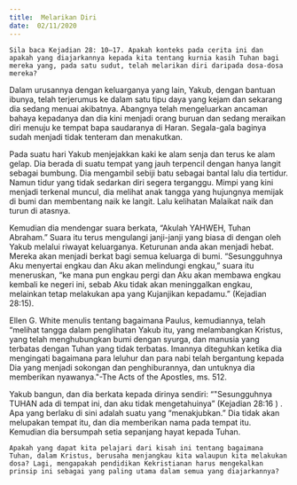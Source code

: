 ```yaml
---
title:  Melarikan Diri
date:  02/11/2020
---
```


`Sila baca Kejadian 28: 10–17. Apakah konteks pada cerita ini dan apakah yang diajarkannya kepada kita tentang kurnia kasih Tuhan bagi mereka yang, pada satu sudut, telah melarikan diri daripada dosa-dosa mereka?`

Dalam urusannya dengan keluarganya yang lain, Yakub, dengan bantuan ibunya, telah terjerumus ke dalam satu tipu daya yang kejam dan sekarang dia sedang menuai akibatnya. Abangnya telah mengeluarkan ancaman bahaya kepadanya dan dia kini menjadi orang buruan dan sedang meraikan diri menuju ke tempat bapa saudaranya di Haran. Segala-gala baginya sudah menjadi tidak tenteram dan menakutkan.

Pada suatu hari Yakub menjejakkan kaki ke alam senja dan terus ke alam gelap. Dia berada di suatu tempat yang jauh terpencil dengan hanya langit sebagai bumbung. Dia mengambil sebiji batu sebagai bantal lalu dia tertidur. Namun tidur yang tidak sedarkan diri segera terganggu. Mimpi yang kini menjadi terkenal muncul, dia melihat anak tangga yang hujungnya memijak di bumi dan membentang naik ke langit. Lalu kelihatan Malaikat naik dan turun di atasnya.

Kemudian dia mendengar suara berkata, “Akulah YAHWEH, Tuhan Abraham.” Suara itu terus mengulangi janji-janji yang biasa di dengan oleh Yakub melalui riwayat keluarganya. Keturunan anda akan menjadi hebat. Mereka akan menjadi berkat bagi semua keluarga di bumi. “Sesungguhnya Aku menyertai engkau dan Aku akan melindungi engkau,” suara itu meneruskan, “ke mana pun engkau pergi dan Aku akan membawa engkau kembali ke negeri ini, sebab Aku tidak akan meninggalkan engkau, melainkan tetap melakukan apa yang Kujanjikan kepadamu.” (Kejadian 28:15).

Ellen G. White menulis tentang bagaimana Paulus, kemudiannya, telah “melihat tangga dalam penglihatan Yakub itu, yang melambangkan Kristus, yang telah menghubungkan bumi dengan syurga, dan manusia yang terbatas dengan Tuhan yang tidak terbatas. Imannya diteguhkan ketika dia mengingati bagaimana para leluhur dan para nabi telah bergantung kepada Dia yang menjadi sokongan dan penghiburannya, dan untuknya dia memberikan nyawanya."-The Acts of the Apostles, ms. 512.

Yakub bangun, dan dia berkata kepada dirinya sendiri: “"Sesungguhnya TUHAN ada di tempat ini, dan aku tidak mengetahuinya” (Kejadian 28:16 ) . Apa yang berlaku di sini adalah suatu yang “menakjubkan.” Dia tidak akan melupakan tempat itu, dan dia memberikan nama pada tempat itu. Kemudian dia bersumpah setia sepanjang hayat kepada Tuhan.

`Apakah yang dapat kita pelajari dari kisah ini tentang bagaimana Tuhan, dalam Kristus, berusaha menjangkau kita walaupun kita melakukan dosa? Lagi, mengapakah pendidikan Kekristianan harus mengekalkan prinsip ini sebagai yang paling utama dalam semua yang diajarkannya?`